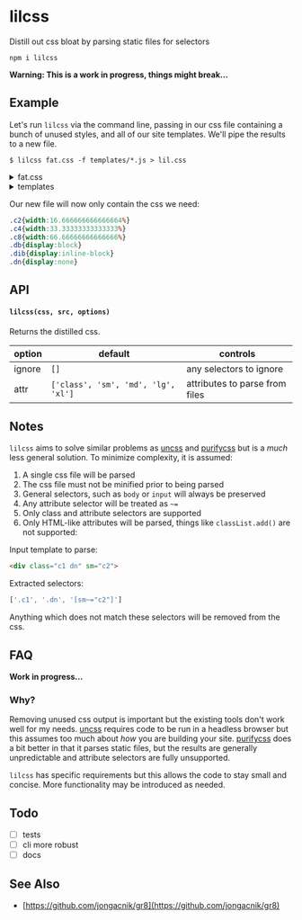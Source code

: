 # lilcss

Distill out css bloat by parsing static files for selectors

```
npm i lilcss
```

**Warning: This is a work in progress, things might break...**

## Example

Let's run `lilcss` via the command line, passing in our css file containing a bunch of unused styles, and all of our site templates. We'll pipe the results to a new file.

```
$ lilcss fat.css -f templates/*.js > lil.css
```

<details>
  <summary>fat.css</summary>

  ```css
  .c1{width:8.333333333333332%}
  .c2{width:16.666666666666664%}
  .c3{width:25%}
  .c4{width:33.33333333333333%}
  .c5{width:41.66666666666667%}
  .c6{width:50%}
  .c7{width:58.333333333333336%}
  .c8{width:66.66666666666666%}
  .c9{width:75%}
  .c10{width:83.33333333333334%}
  .c11{width:91.66666666666666%}
  .c12{width:100%}
  .df{display:flex}
  .db{display:block}
  .dib{display:inline-block}
  .di{display:inline}
  .dt{display:table}
  .dtc{display:table-cell}
  .dtr{display:table-row}
  .dn{display:none}
  ```

</details>

<details>
  <summary>templates</summary>

  ```js
  module.exports = html`
    <div class="c2 ${show ? 'db' : 'dn'}"></div>
  `
  ```

  ```js
  module.exports = html`
    <div class="c4 dib"></div>
    <div class="c8 dib"></div>
  `
  ```

</details>

Our new file will now only contain the css we need:

```css
.c2{width:16.666666666666664%}
.c4{width:33.33333333333333%}
.c8{width:66.66666666666666%}
.db{display:block}
.dib{display:inline-block}
.dn{display:none}
```

## API

#### `lilcss(css, src, options)`

Returns the distilled css.

| option | default | controls |
| --- | --- | --- |
| ignore | `[]` | any selectors to ignore |
| attr | `['class', 'sm', 'md', 'lg', 'xl']` | attributes to parse from files |

## Notes

`lilcss` aims to solve similar problems as [uncss](https://github.com/giakki/uncss) and [purifycss](https://github.com/purifycss/purifycss) but is a *much* less general solution. To minimize complexity, it is assumed:

1. A single css file will be parsed
2. The css file must not be minified prior to being parsed
3. General selectors, such as `body` or `input` will always be preserved
4. Any attribute selector will be treated as `~=`
5. Only class and attribute selectors are supported
6. Only HTML-like attributes will be parsed, things like `classList.add()` are not supported:

Input template to parse:
```html
<div class="c1 dn" sm="c2">
```

Extracted selectors:
```js
['.c1', '.dn', '[sm~="c2"]']
```

Anything which does not match these selectors will be removed from the css.

## FAQ

**Work in progress...**

### Why?

Removing unused css output is important but the existing tools don't work well for my needs. [uncss](https://github.com/giakki/uncss) requires code to be run in a headless browser but this assumes too much about *how* you are building your site. [purifycss](https://github.com/purifycss/purifycss) does a bit better in that it parses static files, but the results are generally unpredictable and attribute selectors are fully unsupported.

`lilcss` has specific requirements but this allows the code to stay small and concise. More functionality may be introduced as needed.

## Todo

- [ ] tests
- [ ] cli more robust
- [ ] docs

## See Also

- [https://github.com/jongacnik/gr8](https://github.com/jongacnik/gr8)
